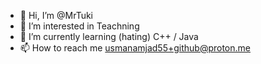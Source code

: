 - 👋 Hi, I’m @MrTuki
- 👀 I’m interested in Teachning
- 🌱 I’m currently learning (hating) C++ / Java
- 📫 How to reach me usmanamjad55+github@proton.me 

<!---
MrTuki/MrTuki is a ✨ special ✨ repository because its `README.md` (this file) appears on your GitHub profile.
You can click the Preview link to take a look at your changes.
--->
